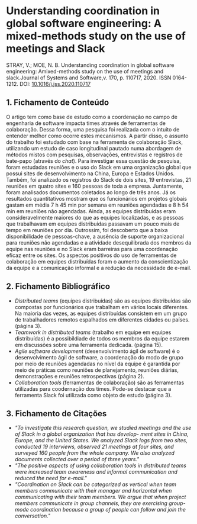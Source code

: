 # Understanding coordination in global software engineering: A mixed-methods study on the use of meetings and Slack

STRAY, V.; MOE, N. B. Understanding coordination in global software engineering: Amixed-methods study on the use of meetings and slack.Journal of Systems and Software,v. 170, p. 110717, 2020. ISSN 0164-1212. DOI: [10.1016/j.jss.2020.110717](https://doi.org/10.1016/j.jss.2020.110717)

## 1. Fichamento de Conteúdo

O artigo tem como base de estudo como a coordenação no campo de engenharia de software impacta times através de ferramentas de colaboração. Dessa forma, uma pesquisa foi realizada com o intuito de entender melhor como ocorre estes mecanismos. A partir disso, o assunto do trabalho foi estudado com base na ferramenta de colaboração Slack, utilizando um estudo de caso longitudinal pautado numa abordagem de métodos mistos com pesquisas, observações, entrevistas e registros de bate-papo (através do _chat_). Para investigar essa questão de pesquisa, foram estudadas reuniões e o uso do Slack em uma organização global que possui sites de desenvolvimento na China, Europa e Estados Unidos. Também, foi analizado os registros do Slack de dois sites, 19 entrevistas, 21 reuniões em quatro sites e 160 pessoas de toda a empresa. Juntamente, foram analisados documentos coletados ao longo de três anos. Já os resultados quantitativos mostram que os funcionários em projetos globais gastam em média 7 h 45 min por semana em reuniões agendadas e 8 h 54 min em reuniões não agendadas. Ainda, as equipes distribuídas eram consideravelmente maiores do que as equipes localizadas, e as pessoas que trabalhavam em equipes distribuídas passavam um pouco mais de tempo em reuniões por dia. Outrossim, foi descoberto que a baixa disponibilidade de pessoas-chave, a ausência de suporte organizacional para reuniões não agendadas e a atividade desequilibrada dos membros da equipe nas reuniões e no Slack eram barreiras para uma coordenação eficaz entre os sites. Os aspectos positivos do uso de ferramentas de colaboração em equipes distribuídas foram o aumento da conscientização da equipe e a comunicação informal e a redução da necessidade de e-mail.

## 2. Fichamento Bibliográfico

- _Distributed teams_ (equipes distribuídas) são as equipes distribuídas são compostas por funcionários que trabalham em vários locais diferentes. Na maioria das vezes, as equipes distribuídas consistem em um grupo de trabalhadores remotos espalhados em diferentes cidades ou países. (página 3).
- _Teamwork in distributed teams_ (trabalho em equipe em equipes distribuídas) é a possibildiade de todos os membros da equipe estarem em discussões sobre uma ferramenta dedicada. (página 15).
- _Agile software development_ (desenvolvimento ágil de software) é o desenvolvimento ágil de software, a coordenação do modo de grupo por meio de reuniões agendadas no nível da equipe é garantida por meio de práticas como reuniões de planejamento, reuniões diárias, demonstrações e reuniões retrospectivas (página 2).
- _Collaboration tools_ (ferramentas de colaboração) são as ferramentas utilizadas para coodernação dos times. Pode-se destacar que a ferramenta Slack foi utilizada como objeto de estudo (página 3).

## 3. Fichamento de Citações

- _"To investigate this research question, we studied meetings and the use of Slack in a global organization that has develop- ment sites in China, Europe, and the United States. We analyzed Slack logs from two sites, conducted 19 interviews, observed 21 meetings at four sites, and surveyed 160 people from the whole company. We also analyzed documents collected over a period of three years."_
- _"The positive aspects of using collaboration tools in distributed teams were increased team awareness and informal communication and reduced the need for e-mail."_
- _"Coordination on Slack can be categorized as vertical when team members communicate with their manager and horizontal when communicating with their team members. We argue that when project members communicate in group channels, they are exercising group-mode coordination because a group of people can follow and join the conversation."_
